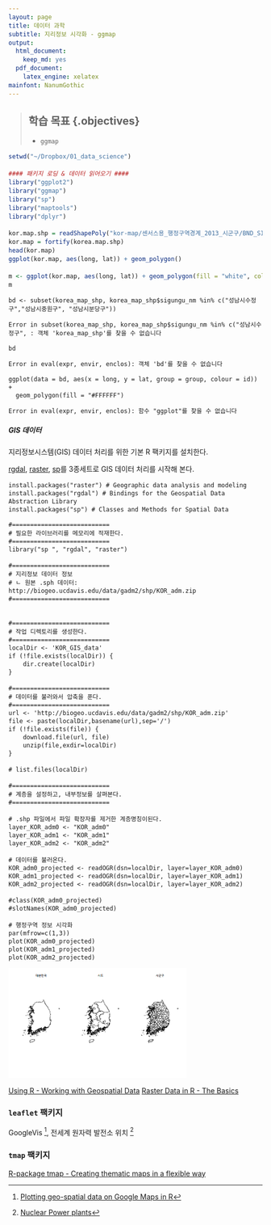 ```yaml
---
layout: page
title: 데이터 과학
subtitle: 지리정보 시각화 - ggmap
output:
  html_document: 
    keep_md: yes
  pdf_document:
    latex_engine: xelatex
mainfont: NanumGothic
---
```




> ## 학습 목표 {.objectives}
>
> * `ggmap`



~~~ {.r kor-map}
setwd("~/Dropbox/01_data_science")

#### 패키지 로딩 & 데이터 읽어오기 ####
library("ggplot2")
library("ggmap")
library("sp")
library("maptools")
library("dplyr")

kor.map.shp = readShapePoly("kor-map/센서스용_행정구역경계_2013_시군구/BND_SIGUNGU_PG.shp")
kor.map = fortify(korea.map.shp)
head(kor.map)
ggplot(kor.map, aes(long, lat)) + geom_polygon()

m <- ggplot(kor.map, aes(long, lat)) + geom_polygon(fill = "white", colour = "blue")
m
~~~


~~~{.r}
bd <- subset(korea_map_shp, korea_map_shp$sigungu_nm %in% c("성남시수정구","성남시중원구", "성남시분당구"))
~~~



~~~{.output}
Error in subset(korea_map_shp, korea_map_shp$sigungu_nm %in% c("성남시수정구", : 객체 'korea_map_shp'를 찾을 수 없습니다

~~~



~~~{.r}
bd
~~~



~~~{.output}
Error in eval(expr, envir, enclos): 객체 'bd'를 찾을 수 없습니다

~~~



~~~{.r}
ggplot(data = bd, aes(x = long, y = lat, group = group, colour = id)) + 
  geom_polygon(fill = "#FFFFFF")
~~~



~~~{.output}
Error in eval(expr, envir, enclos): 함수 "ggplot"를 찾을 수 없습니다

~~~


##### GIS 데이터

지리정보시스템(GIS) 데이터 처리를 위한 기본 R 팩키지를 설치한다.

[rgdal](http://www.rdocumentation.org/packages/rgdal), [raster](http://www.rdocumentation.org/packages/raster), [sp](http://www.rdocumentation.org/packages/sp)를 3종세트로 GIS 데이터 처리를 시작해 본다.

~~~ {.r}
install.packages("raster") # Geographic data analysis and modeling
install.packages("rgdal") # Bindings for the Geospatial Data Abstraction Library
install.packages("sp") # Classes and Methods for Spatial Data
~~~

~~~ {.r}
#===========================
# 필요한 라이브러리를 메모리에 적재한다.
#===========================
library("sp ", "rgdal", "raster")

#===========================
# 지리정보 데이터 정보
# ㄴ 원본 .sph 데이터: http://biogeo.ucdavis.edu/data/gadm2/shp/KOR_adm.zip
#===========================


#===========================
# 작업 디렉토리를 생성한다.
#===========================
localDir <- 'KOR_GIS_data'
if (!file.exists(localDir)) {
    dir.create(localDir)
}

#===========================
# 데이터를 불러와서 압축을 푼다.
#===========================
url <- 'http://biogeo.ucdavis.edu/data/gadm2/shp/KOR_adm.zip'
file <- paste(localDir,basename(url),sep='/')
if (!file.exists(file)) {
    download.file(url, file)
    unzip(file,exdir=localDir)
}

# list.files(localDir)

#===========================
# 계층을 설정하고, 내부정보를 살펴본다.
#===========================

# .shp 파일에서 파일 확장자를 제거한 계층명칭이된다.
layer_KOR_adm0 <- "KOR_adm0"  
layer_KOR_adm1 <- "KOR_adm1"  
layer_KOR_adm2 <- "KOR_adm2"  

# 데이터를 불러온다.
KOR_adm0_projected <- readOGR(dsn=localDir, layer=layer_KOR_adm0) 
KOR_adm1_projected <- readOGR(dsn=localDir, layer=layer_KOR_adm1) 
KOR_adm2_projected <- readOGR(dsn=localDir, layer=layer_KOR_adm2) 

#class(KOR_adm0_projected)
#slotNames(KOR_adm0_projected)

# 행정구역 정보 시각화
par(mfrow=c(1,3))
plot(KOR_adm0_projected)
plot(KOR_adm1_projected)
plot(KOR_adm2_projected)
~~~

<img src="fig/korea-admin-level.png" alt="대한민국 행정구역" width="70%" /> 

[Using R - Working with Geospatial Data](http://mazamascience.com/WorkingWithData/?p=1277)
[Raster Data in R - The Basics](http://neondataskills.org/R/Raster-Data-In-R/)


### `leaflet` 팩키지 


GoogleVis [^googlevis],  전세계 원자력 발전소 위치 [^powerplant]


[^googlevis]: [Plotting geo-spatial data on Google Maps in R](http://diggdata.in/post/51396519384/plotting-geo-spatial-data-on-google-maps-in-r)
[^powerplant]: [Nuclear Power plants](https://www.google.com/fusiontables/exporttable?query=select%20*%20from%201u4krB7NJ0Ppwzcd5h7uwOak3Reja4A7yVFIklw)


### `tmap` 팩키지

[R-package tmap - Creating thematic maps in a flexible way](http://user2015.math.aau.dk/presentations/20.pdf)






